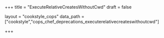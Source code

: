 +++
title = "ExecuteRelativeCreatesWithoutCwd"
draft = false

layout = "cookstyle_cops"
data_path = ["cookstyle","cops_chef_deprecations_executerelativecreateswithoutcwd"]

+++

<!-- The content of this page is automatically generated from the
cops_chef_deprecations_executerelativecreateswithoutcwd.yml file in github.com/chef/cookstyle/blob/main/docs-chef-io/data/cookstyle/. -->
